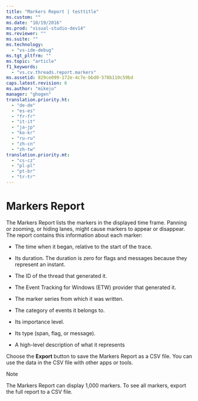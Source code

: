 ```yaml
---
title: "Markers Report | testtitle"
ms.custom: ""
ms.date: "10/19/2016"
ms.prod: "visual-studio-dev14"
ms.reviewer: ""
ms.suite: ""
ms.technology: 
  - "vs-ide-debug"
ms.tgt_pltfrm: ""
ms.topic: "article"
f1_keywords: 
  - "vs.cv.threads.report.markers"
ms.assetid: 829ce099-172e-4c7e-bbd0-578b110c59bd
caps.latest.revision: 6
ms.author: "mikejo"
manager: "ghogen"
translation.priority.ht: 
  - "de-de"
  - "es-es"
  - "fr-fr"
  - "it-it"
  - "ja-jp"
  - "ko-kr"
  - "ru-ru"
  - "zh-cn"
  - "zh-tw"
translation.priority.mt: 
  - "cs-cz"
  - "pl-pl"
  - "pt-br"
  - "tr-tr"
---
```

# Markers Report
The Markers Report lists the markers in the displayed time frame.  Panning or zooming, or hiding lanes, might cause markers to appear or disappear. The report contains this information about each marker:  
  
-   The time when it began, relative to the start of the trace.  
  
-   Its duration. The duration is zero for flags and messages because they represent an instant.  
  
-   The ID of the thread that generated it.  
  
-   The Event Tracking for Windows (ETW) provider that generated it.  
  
-   The marker series from which it was written.  
  
-   The category of events it belongs to.  
  
-   Its importance level.  
  
-   Its type (span, flag, or message).  
  
-   A high-level description of what it represents  
  
 Choose the **Export** button to save the Markers Report as a CSV file. You can use the data in the CSV file with other apps or tools.  
  
> [!NOTE]
>  The Markers Report can display 1,000 markers. To see all markers, export the full report to a CSV file.